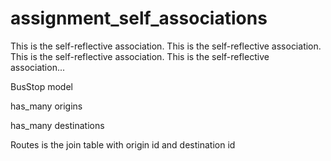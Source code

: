 assignment_self_associations
============================

This is the self-reflective association. This is the self-reflective association. This is the self-reflective association. This is the self-reflective association...



BusStop model

has_many origins

has_many destinations

Routes is the join table with origin id and destination id